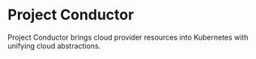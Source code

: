 # Project Conductor

Project Conductor brings cloud provider resources into Kubernetes with unifying cloud abstractions.
